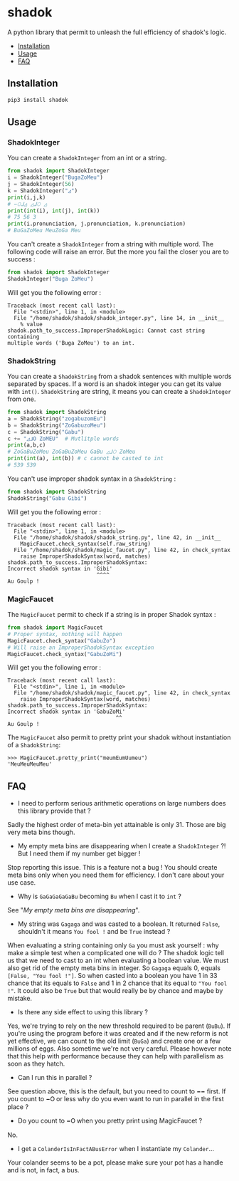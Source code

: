 # shadok

A python library that permit to unleash the full efficiency of shadok's logic.

* [Installation](https://github.com/Pierre-Sassoulas/shadok#installation)
* [Usage](https://github.com/Pierre-Sassoulas/shadok#usage)
* [FAQ](https://github.com/Pierre-Sassoulas/shadok#faq)

## Installation

```bash
pip3 install shadok
```

## Usage

### ShadokInteger

You can create a `ShadokInteger` from an int or a string.

```python
from shadok import ShadokInteger
i = ShadokInteger("BugaZoMeu")
j = ShadokInteger(56)
k = ShadokInteger("◿")
print(i,j,k)
# −𝙾ᒧ◿ ◿ᒧ𝙾 ◿
print(int(i), int(j), int(k))
# 75 56 3
print(i.pronunciation, j.pronunciation, k.pronunciation)
# BuGaZoMeu MeuZoGa Meu
```

You can't create a `ShadokInteger` from a string with multiple word. The following
code will raise an error. But the more you fail the closer you are to success :

```python
from shadok import ShadokInteger
ShadokInteger("Buga ZoMeu")
```

Will get you the following error :

```
Traceback (most recent call last):
  File "<stdin>", line 1, in <module>
  File "/home/shadok/shadok/shadok_integer.py", line 14, in __init__
    % value
shadok.path_to_success.ImproperShadokLogic: Cannot cast string containing
multiple words ('Buga ZoMeu') to an int.
``` 

### ShadokString

You can create a `ShadokString` from a shadok sentences with multiple words
separated by spaces. If a word is an shadok integer you can get its value
with `int()`. `ShadokString` are string, it means you can create a
`ShadokInteger` from one.

```python
from shadok import ShadokString
a = ShadokString("zogabuzomEu")
b = ShadokString("ZoGabuzoMeu")
c = ShadokString("Gabu")
c += "◿ᒧ𝙾 ZoMEU"  # Mutlitple words
print(a,b,c)
# ZoGaBuZoMeu ZoGaBuZoMeu GaBu ◿ᒧ𝙾 ZoMeu
print(int(a), int(b)) # c cannot be casted to int
# 539 539
```

You can't use improper shadok syntax in a `ShadokString` :

```python
from shadok import ShadokString
ShadokString("Gabu Gibi")
```

Will get you the following error :

```
Traceback (most recent call last):
  File "<stdin>", line 1, in <module>
  File "/home/shadok/shadok/shadok_string.py", line 42, in __init__
    MagicFaucet.check_syntax(self.raw_string)
  File "/home/shadok/shadok/magic_faucet.py", line 42, in check_syntax
    raise ImproperShadokSyntax(word, matches)
shadok.path_to_success.ImproperShadokSyntax:
Incorrect shadok syntax in 'Gibi'
                            ^^^^
Au Goulp !
```

### MagicFaucet

The `MagicFaucet` permit to check if a string is in proper Shadok syntax :

```python
from shadok import MagicFaucet
# Proper syntax, nothing will happen
MagicFaucet.check_syntax("GabuZo")
# Will raise an ImproperShadokSyntax exception
MagicFaucet.check_syntax("GabuZoMi")
```

Will get you the following error :

```
Traceback (most recent call last):
  File "<stdin>", line 1, in <module>
  File "/home/shadok/shadok/magic_faucet.py", line 42, in check_syntax
    raise ImproperShadokSyntax(word, matches)
shadok.path_to_success.ImproperShadokSyntax:
Incorrect shadok syntax in 'GabuZoMi'
                                  ^^
Au Goulp !
```

The `MagicFaucet` also permit to pretty print your shadok without instantiation of a `ShadokString`:

```
>>> MagicFaucet.pretty_print("meumEumUumeu")
'MeuMeuMeuMeu'
```

## FAQ

* I need to perform serious arithmetic operations on large numbers does this library provide that ?

Sadly the highest order of meta-bin yet attainable is only 31. Those are big very meta bins
though.

* My empty meta bins are disappearing when I create a `ShadokInteger` ?!
But I need them if my number get bigger !

Stop reporting this issue. This is a feature not a bug ! You should create meta bins
only when you need them for efficiency. I don't care about your use case.

* Why is `GaGaGaGaGaBu` becoming `Bu` when I cast it to `int` ?

See "*My empty meta bins are disappearing*".

* My string was `Gagaga` and was casted to a boolean. It returned `False`, shouldn't it means
`You fool !` and be `True` instead ?

When evaluating a string containing only `Ga` you must ask yourself :
why make a simple test when a complicated one will do ? The shadok logic tell us
that we need to cast to an int when evaluating a boolean value.
We must also get rid of the empty meta bins in integer. So `Gagaga` equals 0,
equals `[False, "You fool !"]`. So when casted into a boolean you have 1 in 33
chance that its equals to `False` and 1 in 2 chance that its equal to `"You fool !"`.
It could also be `True` but that would really be by chance and maybe by mistake.


* Is there any side effect to using this library ?

Yes, we're trying to rely on the new threshold required to be parent (`BuBu`).
If you're using the program before it was created and if the new reform
is not yet effective, we can count to the old limit (`BuGa`) and create one or a
few millions of eggs. Also sometime we're not very careful.
Please however note that this help with performance because they can help with
parallelism as soon as they hatch.

* Can I run this in parallel ?

See question above, this is the default, but you need to count to **−−** first.
If you count to **−𝙾** or less why do you even want to run in parallel in the first
place ?

* Do you count to **−𝙾** when you pretty print using MagicFaucet ?

No.

* I get a `ColanderIsInFactABusError` when I instantiate my `Colander`...

Your colander seems to be a pot, please make sure your pot has a handle and is
not, in fact, a bus.

